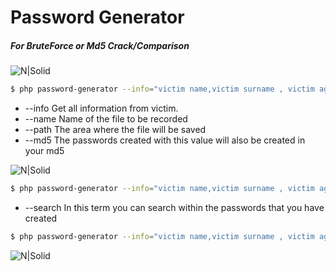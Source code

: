 # Password Generator

##### For BruteForce or Md5 Crack/Comparison

![N|Solid](https://raw.githubusercontent.com/tismayil/password-generator/master/images/1.png)

```sh
$ php password-generator --info="victim name,victim surname , victim age , victim email"
```

- --info Get all information from victim.
- --name Name of the file to be recorded
- --path The area where the file will be saved
- --md5 The passwords created with this value will also be created in your md5
 

![N|Solid](https://raw.githubusercontent.com/tismayil/password-generator/master/images/3.png)

```sh
$ php password-generator --info="victim name,victim surname , victim age , victim email" --md5
```

- --search In this term you can search within the passwords that you have created
 
```sh
$ php password-generator --info="victim name,victim surname , victim age , victim email" --md5 --search="a6d24b91154f8b9e25403416930e98be"
```
![N|Solid](https://raw.githubusercontent.com/tismayil/password-generator/master/images/4.png)
